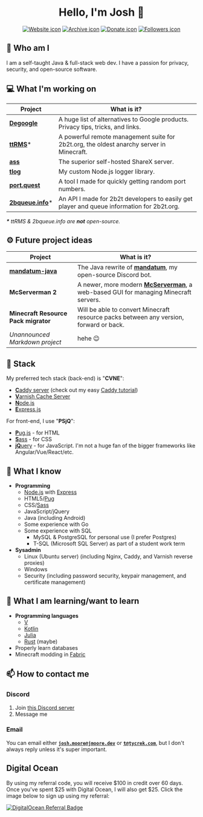 <div align="center">

# Hello, I'm Josh :rocket:

[![Website icon]][Website]
[![Archive icon]][Archive]
[![Donate icon]][Donate]
[![Followers icon]][Followers]

[Website]: https://tycrek.com/
[Archive]: https://github.com/tycrek-archive
[Donate]: https://www.patreon.com/tycrek
[Followers]: https://github.com/tycrek?tab=followers

[Website icon]: https://img.shields.io/badge/-Check%20out%20my%20website-D50000
[Archive icon]: https://img.shields.io/badge/-Visit%20my%20project%20archive-A50000
[Donate icon]: https://img.shields.io/badge/Support%20me%20on-Patreon-FF424D?logo=patreon
[Followers icon]: https://img.shields.io/github/followers/tycrek?style=social

</div>

## :raised_eyebrow: Who am I

I am a self-taught Java & full-stack web dev. I have a passion for privacy, security, and open-source software.

## :computer: What I'm working on

| Project | What is it? |
| ------- | ----------- |
| **[Degoogle](https://github.com/tycrek/degoogle)** | A huge list of alternatives to Google products. Privacy tips, tricks, and links. |
| **[ttRMS](https://ttrms.io/)**\* | A powerful remote management suite for 2b2t.org, the oldest anarchy server in Minecraft. |
| **[ass](https://github.com/tycrek/ass)** | The superior self-hosted ShareX server. |
| **[tlog](https://github.com/tycrek/tlog)** | My custom Node.js logger library. |
| **[port.quest](https://port.quest/)** | A tool I made for quickly getting random port numbers. |
| **[2bqueue.info](https://2bqueue.info)**\* | An API I made for 2b2t developers to easily get player and queue information for 2b2t.org. |

***\*** ttRMS & 2bqueue.info are **not** open-source.*

## :gear: Future project ideas

| Project | What is it? |
| ------- | ----------- |
| **[mandatum-java](https://github.com/tycrek/mandatum-java)** | The Java rewrite of **[mandatum](https://github.com/tycrek/mandatum)**, my open-source Discord bot. |
| **McServerman 2** | A newer, more modern **[McServerman](https://github.com/tycrek/mcserverman)**, a web-based GUI for managing Minecraft servers. |
| **Minecraft Resource Pack migrator** | Will be able to convert Minecraft resource packs between any version, forward or back. |
| *Unannounced Markdown project* | hehe 😉 |

## :gem: Stack

My preferred tech stack (back-end) is "**CVNE**":

- [**C**addy server](https://caddyserver.com/) (check out my easy [Caddy tutorial](https://jmoore.dev/tutorials/2021/03/caddy-express-reverse-proxy/))
- [**V**arnish Cache Server](https://varnish-cache.org/)
- [**N**ode.js](https://nodejs.org/)
- [**E**xpress.js](https://expressjs.com/)

For front-end, I use "**PSjQ**":

- [**P**ug.js](https://pugjs.org/api/getting-started.html) - for HTML
- [**S**ass](https://sass-lang.com/) - for CSS
- [**jQ**uery](https://jquery.com/) - for JavaScript. I'm not a huge fan of the bigger frameworks like Angular/Vue/React/etc.

## :brain: What I know

- **Programming**
  - [Node.js](https://nodejs.org/) with [Express](https://expressjs.com/)
  - HTML5/[Pug](https://pugjs.org/)
  - CSS/[Sass](https://sass-lang.com/)
  - JavaScript/jQuery
  - Java (including Android)
  - Some experience with Go
  - Some experience with SQL
     - MySQL & PostgreSQL for personal use (I prefer Postgres)
     - T-SQL (Microsoft SQL Server) as part of a student work term
- **Sysadmin**
  - Linux (Ubuntu server) (including Nginx, Caddy, and Varnish reverse proxies)
  - Windows
  - Security (including password security, keypair management, and certificate management)

## :book: What I am learning/want to learn

- **Programming languages**
  - [V](https://vlang.io/)
  - [Kotlin](https://kotlinlang.org/)
  - [Julia](https://julialang.org/)
  - [Rust](https://www.rust-lang.org/) (maybe)
- Properly learn databases
- Minecraft modding in [Fabric](https://fabricmc.net/)

## :mailbox: How to contact me

### Discord

1. Join [this Discord server](https://discord.gg/Y9JkhYxe6P)
2. Message me

### Email

You can email either [**`josh.moore@jmoore.dev`**](mailto:josh.moore@jmoore.dev) or [**`t@tycrek.com`**](mailto:t@tycrek.com), but I don't always reply unless it's super important.

## Digital Ocean

By using my referral code, you will receive $100 in credit over 60 days. Once you've spent $25 with Digital Ocean, I will also get $25. Click the image below to sign up using my referral:

[![DigitalOcean Referral Badge](https://web-platforms.sfo2.digitaloceanspaces.com/WWW/Badge%203.svg)](https://www.digitalocean.com/?refcode=1588de8d402c&utm_campaign=Referral_Invite&utm_medium=Referral_Program&utm_source=badge)
